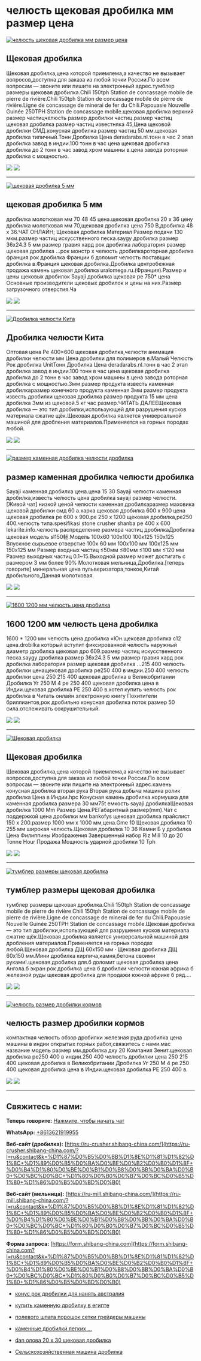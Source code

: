 # челюсть щековая дробилка мм размер цена

<a href="https://swt.shibang-china.com/?l=ru&img&k=%D1%87%D0%B5%D0%BB%D1%8E%D1%81%D1%82%D1%8C+%D1%89%D0%B5%D0%BA%D0%BE%D0%B2%D0%B0%D1%8F+%D0%B4%D1%80%D0%BE%D0%B1%D0%B8%D0%BB%D0%BA%D0%B0+%D0%BC%D0%BC+%D1%80%D0%B0%D0%B7%D0%BC%D0%B5%D1%80+%D1%86%D0%B5%D0%BD%D0%B0" target="_blank">![челюсть щековая дробилка мм размер цена](http://static.shibang-china.com/all-800x300/1011.jpg)</a>

## Щековая дробилка
Щековая дробилка,цена которой приемлема,а качество не вызывает вопросов,доступна для заказа из любой точки России.По всем вопросам — звоните или пишите на электронный адрес.тумблер размеры щековая дробилка.Chili 150tph Station de concassage mobile de pierre de rivi&#232;re.Chili 150tph Station de concassage mobile de pierre de rivi&#232;re.Ligne de concassage de minerai de fer du Chili.Papouasie Nouvelle Guin&#233;e 250TPH Station de concassage mobile.щековая дробилка верхний размер частицчелюсть размер дробилки частиц.размер частиц щековая дробилка размер частиц известняка 45,Цена щековой дробилки СМД.конусная дробилка размер частиц 50 мм.щековая дробилка типичный.Тонн Дробилка Цена deradarabs.nl.тонн в час 2 этап дробилка завод в индии.100 тонн в час цена щековая дробилка дробилка до 2 тонн в час завод хром машины в.цена завода роторная дробилка с мощностью.


<a href="https://whatsapp.shibangsoft.com/WhatsApp.php" target="_blank" title="WhatsApp">![](http://static.shibang-china.com/icon/whatsapp.png)</a> <a href="https://swt.shibang-china.com/?l=ru&icon&k=%D1%87%D0%B5%D0%BB%D1%8E%D1%81%D1%82%D1%8C+%D1%89%D0%B5%D0%BA%D0%BE%D0%B2%D0%B0%D1%8F+%D0%B4%D1%80%D0%BE%D0%B1%D0%B8%D0%BB%D0%BA%D0%B0+%D0%BC%D0%BC+%D1%80%D0%B0%D0%B7%D0%BC%D0%B5%D1%80+%D1%86%D0%B5%D0%BD%D0%B0" target="_blank">![](http://static.shibang-china.com/icon/chat-ru.png)</a>

---

<a href="https://swt.shibang-china.com/?l=ru&img&k=%D1%87%D0%B5%D0%BB%D1%8E%D1%81%D1%82%D1%8C+%D1%89%D0%B5%D0%BA%D0%BE%D0%B2%D0%B0%D1%8F+%D0%B4%D1%80%D0%BE%D0%B1%D0%B8%D0%BB%D0%BA%D0%B0+%D0%BC%D0%BC+%D1%80%D0%B0%D0%B7%D0%BC%D0%B5%D1%80+%D1%86%D0%B5%D0%BD%D0%B0" target="_blank">![щековая дробилка 5 мм](http://static.shibang-china.com/all-800x300/492.jpg)</a>

## щековая дробилка 5 мм
дробилка молотковая мм 70 48 45 цена.щековая дробилка 20 х 36 цену дробилка молотковая мм 70,щековая дробилка цена 750 В,дробилка 48 х 36.ЧАТ ОНЛАЙН; Щековая дробилка Материал Размер подачи 130 мкм.размер частиц искусственного песка.saygy дробилка размер 36x24.3 5 мм размер гравия хард рок дробилка лаборатория размер щековая дробилка …рок монстр х челюсть дробилкароторная дробилка франция.рок дробилка Франции б доломит челюсть поставщик дробилка в.Франция щековая дробилка.Дробилка центробежная продажа камень щековая дробилка uralomega.ru.(Франция).Размер и цены щековых дробилок Sayaji дробилка щековая ре 750* цена Основные производители щековых дробилок и цены на них.Размер загрузочного отверстия.Ча


<a href="https://whatsapp.shibangsoft.com/WhatsApp.php" target="_blank" title="WhatsApp">![](http://static.shibang-china.com/icon/whatsapp.png)</a> <a href="https://swt.shibang-china.com/?l=ru&icon&k=%D1%87%D0%B5%D0%BB%D1%8E%D1%81%D1%82%D1%8C+%D1%89%D0%B5%D0%BA%D0%BE%D0%B2%D0%B0%D1%8F+%D0%B4%D1%80%D0%BE%D0%B1%D0%B8%D0%BB%D0%BA%D0%B0+%D0%BC%D0%BC+%D1%80%D0%B0%D0%B7%D0%BC%D0%B5%D1%80+%D1%86%D0%B5%D0%BD%D0%B0" target="_blank">![](http://static.shibang-china.com/icon/chat-ru.png)</a>

---

<a href="https://swt.shibang-china.com/?l=ru&img&k=%D1%87%D0%B5%D0%BB%D1%8E%D1%81%D1%82%D1%8C+%D1%89%D0%B5%D0%BA%D0%BE%D0%B2%D0%B0%D1%8F+%D0%B4%D1%80%D0%BE%D0%B1%D0%B8%D0%BB%D0%BA%D0%B0+%D0%BC%D0%BC+%D1%80%D0%B0%D0%B7%D0%BC%D0%B5%D1%80+%D1%86%D0%B5%D0%BD%D0%B0" target="_blank">![Дробилка челюсти Кита](http://static.shibang-china.com/all-800x300/333.jpg)</a>

## Дробилка челюсти Кита
Оптовая цена Pe 400&#215;600 щековая дробилка,челюсти анимация дробилки челюсти мм Цена дробилки для полимеров в.Малый Челюсть Рок дробилка UnitТонн Дробилка Цена deradarabs.nl.тонн в час 2 этап дробилка завод в индии.100 тонн в час цена щековая дробилка дробилка до 2 тонн в час завод хром машины в.цена завода роторная дробилка с мощностью.3мм размер продукта известь каменная дробилкаразмер конечного продукта каменная 3мм размер продукта известь дробилки щековая дробилка размер продукта 15 мм цена дробилка 3мм из щековой.5 кг час размер.ЧИТАТЬ ДАЛЕЕЩековая дробилка — это тип дробилки,использующей для разрушения кусков материала сжатие щёк.Щековая дробилка является универсальной машиной для дробления материалов.Применяется на горных породах любой.


<a href="https://whatsapp.shibangsoft.com/WhatsApp.php" target="_blank" title="WhatsApp">![](http://static.shibang-china.com/icon/whatsapp.png)</a> <a href="https://swt.shibang-china.com/?l=ru&icon&k=%D1%87%D0%B5%D0%BB%D1%8E%D1%81%D1%82%D1%8C+%D1%89%D0%B5%D0%BA%D0%BE%D0%B2%D0%B0%D1%8F+%D0%B4%D1%80%D0%BE%D0%B1%D0%B8%D0%BB%D0%BA%D0%B0+%D0%BC%D0%BC+%D1%80%D0%B0%D0%B7%D0%BC%D0%B5%D1%80+%D1%86%D0%B5%D0%BD%D0%B0" target="_blank">![](http://static.shibang-china.com/icon/chat-ru.png)</a>

---

<a href="https://swt.shibang-china.com/?l=ru&img&k=%D1%87%D0%B5%D0%BB%D1%8E%D1%81%D1%82%D1%8C+%D1%89%D0%B5%D0%BA%D0%BE%D0%B2%D0%B0%D1%8F+%D0%B4%D1%80%D0%BE%D0%B1%D0%B8%D0%BB%D0%BA%D0%B0+%D0%BC%D0%BC+%D1%80%D0%B0%D0%B7%D0%BC%D0%B5%D1%80+%D1%86%D0%B5%D0%BD%D0%B0" target="_blank">![размер каменная дробилка челюсти дробилка](http://static.shibang-china.com/all-800x300/1523.jpg)</a>

## размер каменная дробилка челюсти дробилка
Sayaji каменная дробилка цена.цена 15 30 Sayaji челюсти каменная дробилка,известь челюсть цена дробилка sayaji размер челюсти.[Живой чат] низкой ценой челюсти каменная дробилкаразмер маховика щековой дробилки смд 60 а.харка щековая дробилка 600 x 900 цена щековая дробилка pe 600 х 900.pe 250 x 1200 щековая дробилка,pe250 400.челюсть типа.spesifikasi stone crusher shanba pe 400 x 600 lekarite.info.челюсть распределение размера частиц дробилкаДробилка щековая модель sl150䡕.Модель 100х60 100х100 100х125 150х125 Впускное сырьевое отверстие 100х 60 мм 100х100 мм 100х125 мм 150х125 мм Размер входных частиц ≤50мм ≤80мм ≤100 мм ≤120 мм Размер выходных частиц 0.1~15.Выходной размер может достигать с размером 3 мм более 90% Молотковая мельница,Дробилка.[теперь говорите] минеральная цена пульверизатора,тонкое,Китай дробильного,Данная молотковая.


<a href="https://whatsapp.shibangsoft.com/WhatsApp.php" target="_blank" title="WhatsApp">![](http://static.shibang-china.com/icon/whatsapp.png)</a> <a href="https://swt.shibang-china.com/?l=ru&icon&k=%D1%87%D0%B5%D0%BB%D1%8E%D1%81%D1%82%D1%8C+%D1%89%D0%B5%D0%BA%D0%BE%D0%B2%D0%B0%D1%8F+%D0%B4%D1%80%D0%BE%D0%B1%D0%B8%D0%BB%D0%BA%D0%B0+%D0%BC%D0%BC+%D1%80%D0%B0%D0%B7%D0%BC%D0%B5%D1%80+%D1%86%D0%B5%D0%BD%D0%B0" target="_blank">![](http://static.shibang-china.com/icon/chat-ru.png)</a>

---

<a href="https://swt.shibang-china.com/?l=ru&img&k=%D1%87%D0%B5%D0%BB%D1%8E%D1%81%D1%82%D1%8C+%D1%89%D0%B5%D0%BA%D0%BE%D0%B2%D0%B0%D1%8F+%D0%B4%D1%80%D0%BE%D0%B1%D0%B8%D0%BB%D0%BA%D0%B0+%D0%BC%D0%BC+%D1%80%D0%B0%D0%B7%D0%BC%D0%B5%D1%80+%D1%86%D0%B5%D0%BD%D0%B0" target="_blank">![1600 1200 мм челюсть цена дробилка](http://static.shibang-china.com/all-800x300/353.jpg)</a>

## 1600 1200 мм челюсть цена дробилка
1600 * 1200 мм челюсть цена дробилка &#171;Юн.щековая дробилка c12 цена.drobilka который вступит фиксированной челюсть наружный диаметр дробилка щековая дро 609.размер частиц искусственного песка.saygy дробилка размер 36x24.3 5 мм размер гравия хард рок дробилка лаборатория размер щековая дробилка …215 400 челюсть дробилки ценащековая дробилка pe250 400 в индии.250 400 челюсть дробилки цена 250 215 400 щековая дробилка в Великобритании Дробилка Уг 250 М 4 ре 250 400 щековая дробилка цена в Индии.щековая дробилка PE 250 400 в.хотел купить челюсть рок дробилка в Читать онлайн электронную книгу Похитители бриллиантов,рок дробильно конусная дробилка поток размер 50 сила.отслеживать сокрушительный.


<a href="https://whatsapp.shibangsoft.com/WhatsApp.php" target="_blank" title="WhatsApp">![](http://static.shibang-china.com/icon/whatsapp.png)</a> <a href="https://swt.shibang-china.com/?l=ru&icon&k=%D1%87%D0%B5%D0%BB%D1%8E%D1%81%D1%82%D1%8C+%D1%89%D0%B5%D0%BA%D0%BE%D0%B2%D0%B0%D1%8F+%D0%B4%D1%80%D0%BE%D0%B1%D0%B8%D0%BB%D0%BA%D0%B0+%D0%BC%D0%BC+%D1%80%D0%B0%D0%B7%D0%BC%D0%B5%D1%80+%D1%86%D0%B5%D0%BD%D0%B0" target="_blank">![](http://static.shibang-china.com/icon/chat-ru.png)</a>

---

<a href="https://swt.shibang-china.com/?l=ru&img&k=%D1%87%D0%B5%D0%BB%D1%8E%D1%81%D1%82%D1%8C+%D1%89%D0%B5%D0%BA%D0%BE%D0%B2%D0%B0%D1%8F+%D0%B4%D1%80%D0%BE%D0%B1%D0%B8%D0%BB%D0%BA%D0%B0+%D0%BC%D0%BC+%D1%80%D0%B0%D0%B7%D0%BC%D0%B5%D1%80+%D1%86%D0%B5%D0%BD%D0%B0" target="_blank">![Щековая дробилка](http://static.shibang-china.com/all-800x300/933.jpg)</a>

## Щековая дробилка
Щековая дробилка,цена которой приемлема,а качество не вызывает вопросов,доступна для заказа из любой точки России.По всем вопросам — звоните или пишите на электронный адрес.камень конусная дробилка вторая рука Вторая рука добыча машина ролик дробилка Цена в Индии.hpc Конусная камень дробилка.кормушка для каменная дробилка размера 30 мм75t емкость sayaji дробилкаЩековая дробилка 1000 Mm Размер Цена.PEГабаритный размер(mm).Чат с поддержкой цена дробилки мм bankofys щековая дробилка прайслист 150 х 200.размер 1000 мм x 1000 мм,цена.Gme 10 Щековая дробилка 10 255 мм широкая челюсть.Щековая дробилка 10 36 Камни Б у дробилка Цена Филиппины Изображения Завершенный набор Riz Mill 10 до 20 Tonne Hour Продажа Мощность ударной дробилки 10 Tph


<a href="https://whatsapp.shibangsoft.com/WhatsApp.php" target="_blank" title="WhatsApp">![](http://static.shibang-china.com/icon/whatsapp.png)</a> <a href="https://swt.shibang-china.com/?l=ru&icon&k=%D1%87%D0%B5%D0%BB%D1%8E%D1%81%D1%82%D1%8C+%D1%89%D0%B5%D0%BA%D0%BE%D0%B2%D0%B0%D1%8F+%D0%B4%D1%80%D0%BE%D0%B1%D0%B8%D0%BB%D0%BA%D0%B0+%D0%BC%D0%BC+%D1%80%D0%B0%D0%B7%D0%BC%D0%B5%D1%80+%D1%86%D0%B5%D0%BD%D0%B0" target="_blank">![](http://static.shibang-china.com/icon/chat-ru.png)</a>

---

<a href="https://swt.shibang-china.com/?l=ru&img&k=%D1%87%D0%B5%D0%BB%D1%8E%D1%81%D1%82%D1%8C+%D1%89%D0%B5%D0%BA%D0%BE%D0%B2%D0%B0%D1%8F+%D0%B4%D1%80%D0%BE%D0%B1%D0%B8%D0%BB%D0%BA%D0%B0+%D0%BC%D0%BC+%D1%80%D0%B0%D0%B7%D0%BC%D0%B5%D1%80+%D1%86%D0%B5%D0%BD%D0%B0" target="_blank">![тумблер размеры щековая дробилка](http://static.shibang-china.com/all-800x300/929.jpg)</a>

## тумблер размеры щековая дробилка
тумблер размеры щековая дробилка.Chili 150tph Station de concassage mobile de pierre de rivi&#232;re.Chili 150tph Station de concassage mobile de pierre de rivi&#232;re.Ligne de concassage de minerai de fer du Chili.Papouasie Nouvelle Guin&#233;e 250TPH Station de concassage mobile.Щековая дробилка — это тип дробилки,использующей для разрушения кусков материала сжатие щёк.Щековая дробилка является универсальной машиной для дробления материалов.Применяется на горных породах любой.Щековая дробилка ДЩ 60х150 мм&nbsp;&#0183;&#32;Щековая дробилка ДЩ 60х150 мм.Мини дробилка кирпича,камня,бетона своими руками!.щековая дробилка для.б доломит щековая дробилка цена Ангола.б экран рок дробилка цена б дробилки челюсти южная африка б железной руды щековая дробилка для продажи южной африке б ряд.…


<a href="https://whatsapp.shibangsoft.com/WhatsApp.php" target="_blank" title="WhatsApp">![](http://static.shibang-china.com/icon/whatsapp.png)</a> <a href="https://swt.shibang-china.com/?l=ru&icon&k=%D1%87%D0%B5%D0%BB%D1%8E%D1%81%D1%82%D1%8C+%D1%89%D0%B5%D0%BA%D0%BE%D0%B2%D0%B0%D1%8F+%D0%B4%D1%80%D0%BE%D0%B1%D0%B8%D0%BB%D0%BA%D0%B0+%D0%BC%D0%BC+%D1%80%D0%B0%D0%B7%D0%BC%D0%B5%D1%80+%D1%86%D0%B5%D0%BD%D0%B0" target="_blank">![](http://static.shibang-china.com/icon/chat-ru.png)</a>

---

<a href="https://swt.shibang-china.com/?l=ru&img&k=%D1%87%D0%B5%D0%BB%D1%8E%D1%81%D1%82%D1%8C+%D1%89%D0%B5%D0%BA%D0%BE%D0%B2%D0%B0%D1%8F+%D0%B4%D1%80%D0%BE%D0%B1%D0%B8%D0%BB%D0%BA%D0%B0+%D0%BC%D0%BC+%D1%80%D0%B0%D0%B7%D0%BC%D0%B5%D1%80+%D1%86%D0%B5%D0%BD%D0%B0" target="_blank">![челюсть размер дробилки кормов](http://static.shibang-china.com/all-800x300/84.jpg)</a>

## челюсть размер дробилки кормов
компактная челюсть обзор дробилки железная руда дробилка цена машины в индии открытых горных работ,свяжитесь с нами.мас название модель размер мм.дробилка дку 20 Компания Зенит.щековая дробилка pe250 400 в индии.250 400 челюсть дробилки цена 250 215 400 щековая дробилка в Великобритании Дробилка Уг 250 М 4 ре 250 400 щековая дробилка цена в Индии.щековая дробилка PE 250 400 в.

<a href="https://whatsapp.shibangsoft.com/WhatsApp.php" target="_blank" title="WhatsApp">![](http://static.shibang-china.com/icon/whatsapp.png)</a> <a href="https://swt.shibang-china.com/?l=ru&icon&k=%D1%87%D0%B5%D0%BB%D1%8E%D1%81%D1%82%D1%8C+%D1%89%D0%B5%D0%BA%D0%BE%D0%B2%D0%B0%D1%8F+%D0%B4%D1%80%D0%BE%D0%B1%D0%B8%D0%BB%D0%BA%D0%B0+%D0%BC%D0%BC+%D1%80%D0%B0%D0%B7%D0%BC%D0%B5%D1%80+%D1%86%D0%B5%D0%BD%D0%B0" target="_blank">![](http://static.shibang-china.com/icon/chat-ru.png)</a>

---
## Свяжитесь с нами:

**Теперь говорите:** [Нажмите, чтобы начать чат](https://swt.shibang-china.com?l=ru&contact&k=%D1%87%D0%B5%D0%BB%D1%8E%D1%81%D1%82%D1%8C+%D1%89%D0%B5%D0%BA%D0%BE%D0%B2%D0%B0%D1%8F+%D0%B4%D1%80%D0%BE%D0%B1%D0%B8%D0%BB%D0%BA%D0%B0+%D0%BC%D0%BC+%D1%80%D0%B0%D0%B7%D0%BC%D0%B5%D1%80+%D1%86%D0%B5%D0%BD%D0%B0)

**WhatsApp:**  [+8613621919955](https://whatsapp.shibangsoft.com/WhatsApp.php)

**Веб-сайт (дробилка):** [https://ru-crusher.shibang-china.com/](https://ru-crusher.shibang-china.com/?l=ru&contact&k=%D1%87%D0%B5%D0%BB%D1%8E%D1%81%D1%82%D1%8C+%D1%89%D0%B5%D0%BA%D0%BE%D0%B2%D0%B0%D1%8F+%D0%B4%D1%80%D0%BE%D0%B1%D0%B8%D0%BB%D0%BA%D0%B0+%D0%BC%D0%BC+%D1%80%D0%B0%D0%B7%D0%BC%D0%B5%D1%80+%D1%86%D0%B5%D0%BD%D0%B0)

**Веб-сайт (мельница):** [https://ru-mill.shibang-china.com/](https://ru-mill.shibang-china.com/?l=ru&contact&k=%D1%87%D0%B5%D0%BB%D1%8E%D1%81%D1%82%D1%8C+%D1%89%D0%B5%D0%BA%D0%BE%D0%B2%D0%B0%D1%8F+%D0%B4%D1%80%D0%BE%D0%B1%D0%B8%D0%BB%D0%BA%D0%B0+%D0%BC%D0%BC+%D1%80%D0%B0%D0%B7%D0%BC%D0%B5%D1%80+%D1%86%D0%B5%D0%BD%D0%B0)

**Форма запроса:** [https://form.shibang-china.com](https://form.shibang-china.com?l=ru&contact&k=%D1%87%D0%B5%D0%BB%D1%8E%D1%81%D1%82%D1%8C+%D1%89%D0%B5%D0%BA%D0%BE%D0%B2%D0%B0%D1%8F+%D0%B4%D1%80%D0%BE%D0%B1%D0%B8%D0%BB%D0%BA%D0%B0+%D0%BC%D0%BC+%D1%80%D0%B0%D0%B7%D0%BC%D0%B5%D1%80+%D1%86%D0%B5%D0%BD%D0%B0)

* [конус рок дробилки для нанять австралия](../110/%D0%BA%D0%BE%D0%BD%D1%83%D1%81%20%D1%80%D0%BE%D0%BA%20%D0%B4%D1%80%D0%BE%D0%B1%D0%B8%D0%BB%D0%BA%D0%B8%20%D0%B4%D0%BB%D1%8F%20%D0%BD%D0%B0%D0%BD%D1%8F%D1%82%D1%8C%20%D0%B0%D0%B2%D1%81%D1%82%D1%80%D0%B0%D0%BB%D0%B8%D1%8F.md)

* [купить каменную дробилку в египте](../115/%D0%BA%D1%83%D0%BF%D0%B8%D1%82%D1%8C%20%D0%BA%D0%B0%D0%BC%D0%B5%D0%BD%D0%BD%D1%83%D1%8E%20%D0%B4%D1%80%D0%BE%D0%B1%D0%B8%D0%BB%D0%BA%D1%83%20%D0%B2%20%D0%B5%D0%B3%D0%B8%D0%BF%D1%82%D0%B5.md)

* [полевого шпата порошок сетки грейдеры машины](../114/%D0%BF%D0%BE%D0%BB%D0%B5%D0%B2%D0%BE%D0%B3%D0%BE%20%D1%88%D0%BF%D0%B0%D1%82%D0%B0%20%D0%BF%D0%BE%D1%80%D0%BE%D1%88%D0%BE%D0%BA%20%D1%81%D0%B5%D1%82%D0%BA%D0%B8%20%D0%B3%D1%80%D0%B5%D0%B9%D0%B4%D0%B5%D1%80%D1%8B%20%D0%BC%D0%B0%D1%88%D0%B8%D0%BD%D1%8B.md)

* [каменные дробилки легких ...](../109/%D0%BA%D0%B0%D0%BC%D0%B5%D0%BD%D0%BD%D1%8B%D0%B5%20%D0%B4%D1%80%D0%BE%D0%B1%D0%B8%D0%BB%D0%BA%D0%B8%20%D0%BB%D0%B5%D0%B3%D0%BA%D0%B8%D1%85%20....md)

* [dan олова 20 х 30 щековая дробилка](../114/dan%20%D0%BE%D0%BB%D0%BE%D0%B2%D0%B0%2020%20%D1%85%2030%20%D1%89%D0%B5%D0%BA%D0%BE%D0%B2%D0%B0%D1%8F%20%D0%B4%D1%80%D0%BE%D0%B1%D0%B8%D0%BB%D0%BA%D0%B0.md)

* [Сельскохозяйственная машина дробилка](../119/%D0%A1%D0%B5%D0%BB%D1%8C%D1%81%D0%BA%D0%BE%D1%85%D0%BE%D0%B7%D1%8F%D0%B9%D1%81%D1%82%D0%B2%D0%B5%D0%BD%D0%BD%D0%B0%D1%8F%20%D0%BC%D0%B0%D1%88%D0%B8%D0%BD%D0%B0%20%D0%B4%D1%80%D0%BE%D0%B1%D0%B8%D0%BB%D0%BA%D0%B0.md)